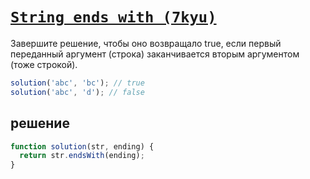 # [`String ends with (7kyu)`](../index.md)

Завершите решение, чтобы оно возвращало true, если первый переданный аргумент (строка) заканчивается вторым аргументом (тоже строкой).

```js
solution('abc', 'bc'); // true
solution('abc', 'd'); // false
```

## решение

```js
function solution(str, ending) {
  return str.endsWith(ending);
}
```
